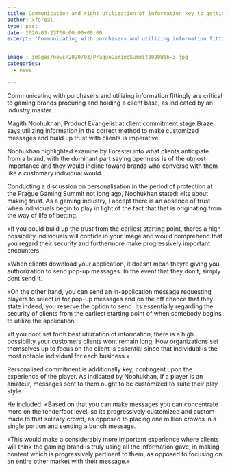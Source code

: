 ```yaml
---
title: Communication and right utilization of information key to getting clients says pro
author: xforeal 
type: post
date: 2020-03-23T00:00:00+00:00
excerpt: 'Communicating with purchasers and utilizing information fittingly are critical to gaming brands procuring and holding a client base, as indicated by an industry specialist '


image : images/news/2020/03/PragueGamingSummit2020Web-3.jpg
categories:
  - news

---
```

Communicating with purchasers and utilizing information fittingly are critical to gaming brands procuring and holding a client base, as indicated by an industry master. 

Magith Noohukhan, Product Evangelist at client commitment stage Braze, says utilizing information in the correct method to make customized messages and build up trust with clients is imperative. 

Noohukhan highlighted examine by Forester into what clients anticipate from a brand, with the dominant part saying openness is of the utmost importance and they would incline toward brands who converse with them like a customary individual would. 

Conducting a discussion on personalisation in the period of protection at the Prague Gaming Summit not long ago, Noohukhan stated: &#171;Its about making trust. As a gaming industry, I accept there is an absence of trust when individuals begin to play in light of the fact that that is originating from the way of life of betting. 

&#171;If you could build up the trust from the earliest starting point, theres a high possibility individuals will confide in your image and would comprehend that you regard their security and furthermore make progressively important encounters. 

&#171;When clients download your application, it doesnt mean theyre giving you authorization to send pop-up messages. In the event that they don&#8217;t, simply dont send it. 

&#171;On the other hand, you can send an in-application message requesting players to select in for pop-up messages and on the off chance that they state indeed, you reserve the option to send. Its essentially regarding the security of clients from the earliest starting point of when somebody begins to utilize the application. 

&#171;If you dont set forth best utilization of information, there is a high possibility your customers clients wont remain long. How organizations set themselves up to focus on the client is essential since that individual is the most notable individual for each business.&#187; 

Personalised commitment is additionally key, contingent upon the experience of the player. As indicated by Noohukhan, if a player is an amateur, messages sent to them ought to be customized to suite their play style. 

He included: &#171;Based on that you can make messages you can concentrate more on the tenderfoot level, so its progressively customized and custom-made to that solitary crowd, as opposed to placing one million crowds in a single portion and sending a bunch message. 

&#171;This would make a considerably more important experience where clients will think the gaming brand is truly using all the information gave, in making content which is progressively pertinent to them, as opposed to focusing on an entire other market with their message.&#187;
